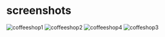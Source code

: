 # screenshots
![coffeeshop1](https://github.com/kasim121/coffeeshop/assets/53419295/d9611ed3-d1f6-4ab4-b5c2-ea8791835d86)
![coffeeshop2](https://github.com/kasim121/coffeeshop/assets/53419295/474c60bc-c606-41b4-8e81-48fdd1430f84)
![coffeeshop4](https://github.com/kasim121/coffeeshop/assets/53419295/4e36c83e-6e1e-425c-a5e2-8bebf1ff9fa3)
![coffeshop3](https://github.com/kasim121/coffeeshop/assets/53419295/e24d186c-13c2-4b92-bb4e-8fe2fb7dd244)


